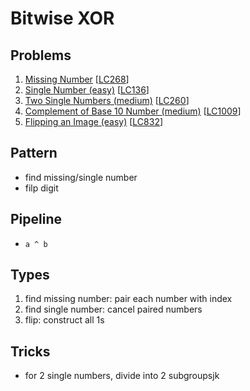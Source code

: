 # Bitwise XOR

## Problems

1. [Missing Number](Missing-Number.py)
[[LC268](https://leetcode.com/problems/missing-number/)]
1. [Single Number (easy)](Single-Number-(easy).py)
[[LC136](https://leetcode.com/problems/single-number/)]
1. [Two Single Numbers (medium)](Two-Single-Numbers-(medium).py)
[[LC260](https://leetcode.com/problems/single-number-iii/)]
1. [Complement of Base 10 Number (medium)](Complement-of-Base-10-Number-(medium).py)
[[LC1009](https://leetcode.com/problems/complement-of-base-10-integer/)]
1. [Flipping an Image (easy)](Flipping-an-Image-(easy).py)
[[LC832](https://leetcode.com/problems/flipping-an-image/)]

## Pattern

- find missing/single number
- filp digit

## Pipeline

- `a ^ b`

## Types

1. find missing number: pair each number with index
1. find single number: cancel paired numbers
1. flip: construct all 1s

## Tricks

- for 2 single numbers, divide into 2 subgroupsjk
